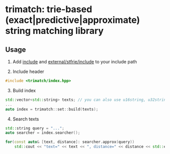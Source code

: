 # trimatch: trie-based (exact|predictive|approximate) string matching library

## Usage

1. Add [include](include) and [external/stfrie/include](external/sftrie/include) to your include path

2. Include header
```c++
#include <trimatch/index.hpp>
```

3. Build index
```c++
std::vector<std::string> texts; // you can also use u16string, u32string, etc.
...
auto index = trimatch::set::build(texts);
```

4. Search texts
```c++
std::string query = "...";
auto searcher = index.searcher();

for(const auto& [text, distance]: searcher.approx(query))
	std::cout << "text=" << text << ", distance=" << distance << std::endl;
```
